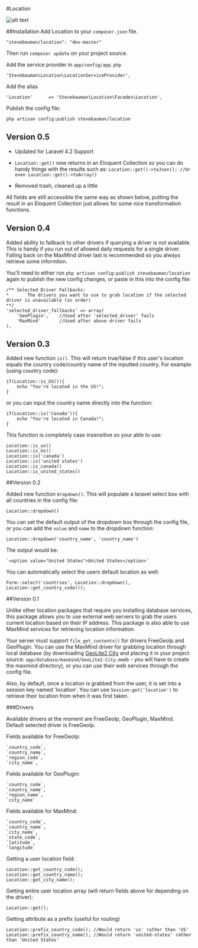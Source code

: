 #Location

![alt text](https://travis-ci.org/stevebauman/location.svg?branch=master)

##Installation
Add Location to your `composer.json` file.

	"stevebauman/location": "dev-master"

Then run `composer update` on your project source.

Add the service provider in `app/config/app.php`

	'Stevebauman\Location\LocationServiceProvider',
	
Add the alias

	'Location'		=> 'Stevebauman\Location\Facades\Location',

Publish the config file:

	php artisan config:publish stevebauman/location

## Version 0.5

* Updated for Laravel 4.2 Support

* `Location::get()` now returns in an Eloquent Collection so you can do handy things with the results such as: `Location::get()->toJson(); //Or even Location::get()->toArray()`
	
* Removed trash, cleaned up a little

All fields are still accessible the same way as shown below, putting the result in an Eloquent Collection just allows for some nice transformation functions.

## Version 0.4

Added ability to fallback to other drivers if querying a driver is not available. This is handy if you run out of allowed daily requests for a single driver. Falling back on the MaxMind driver last is recommended so you always retrieve some informtion.

You'll need to either run `php artisan config:publish stevebauman/location` again to publish the new config changes, or paste in this into the config file:

	/** Selected Driver Fallbacks:
	*		The drivers you want to use to grab location if the selected driver is unavailable (in order)
	**/
	'selected_driver_fallbacks' => array(
		'GeoPlugin', 	//Used after 'selected_driver' fails
		'MaxMind' 		//Used after above driver fails
	),

## Version 0.3

Added new function `is()`. This will return true/false if this user's location equals the country code/country name of the inputted country. For example (using country code):

	if(Location::is_US()){
		echo "You're located in the US!";
	}
	

or you can input the country name directly into the function:

	if(Location::is('Canada')){
		echo "You're located in Canada!";
	}

This function is completely case insensitive so your able to use:

	Location::is_us()
	Location::is_Us()
	Location::is('canada')
	Location::is('united states')
	Location::is_canada()
	Location::is_united_states()

##Version 0.2

Added new function `dropdown()`. This will populate a laravel select box with all countries in the config file:

	Location::dropdown()

You can set the default output of the dropdown box through the config file, or you can add the `value` and `name` to the dropdown function:

	Location::dropdown('country_name', 'country_name')

The output would be:
	
	`<option value="United States">United States</option>`

You can automatically select the users default location as well:

	Form::select('countries', Location::dropdown(), Location::get_country_code());


##Version 0.1

Unlike other location packages that require you installing database services, this package allows you to use external web servers to grab the users current location based on their IP address. This package is also able to use MaxMind services for retrieving location information.

Your server must support `file_get_contents()` for drivers FreeGeoIp and GeoPlugin. You can use the MaxMind driver for grabbing location through local database (by downloading <a href="http://dev.maxmind.com/geoip/geoip2/geolite2/#Downloads">GeoLite2 City</a> and placing it in your project source: `app/database/maxmind/GeoLite2-City.mmdb` - you will have to create the maxmind directory), or you can use their web services through the config file.

Also, by default, once a location is grabbed from the user, it is set into a session key named 'location'. You can use `Session:get('location')` to retrieve their location from when it was first taken.

###Drivers

Available drivers at the moment are FreeGeoIp, GeoPlugin, MaxMind. Default selected driver is FreeGeoIp.


Fields available for FreeGeoIp:

	`country_code`,
	`country_name`,
	`region_code`,
	`city_name`,

Fields available for GeoPlugin:

	`country_code`,
	`country_name`,
	`region_name`,
	`city_name`
	
Fields available for MaxMind:

	`country_code`,
	`country_name`,
	`city_name`,
	`state_code`,
	`latitude`,
	`longitude`

Getting a user location field:

	Location::get_country_code(); 
	Location::get_country_name();
	Location::get_city_name();
	
Getting entire user location array (will return fields above for depending on the driver):

	Location::get();
	
Getting attribute as a prefix (useful for routing)

	Location::prefix_country_code(); //Would return 'us' rather than 'US'
	Location::prefix_country_name(); //Would return 'united-states' rather than 'United States'
